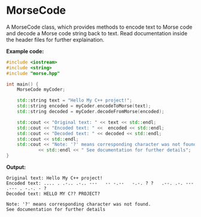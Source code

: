 # MorseCode
A MorseCode class, which provides methods to encode text to Morse code and decode a Morse code string back to text.
Read documentation inside the header files for further explaination.

**Example code:**
```C++
#include <iostream>
#include <string>
#include "morse.hpp"

int main() {
    MorseCode myCoder;

    std::string text = "Hello My C++ project!";
    std::string encoded = myCoder.encodeToMorse(text);
    std::string decoded = myCoder.decodeFromMorse(encoded);

    std::cout << "Original text: " << text << std::endl;
    std::cout << "Encoded text: " <<  encoded << std::endl;
    std::cout << "Decoded text: " << decoded << std::endl;
    std::cout << std::endl;
    std::cout << "Note: '?' means corresponding character was not found." 
            << std::endl << " See documentation for further details";
}
```

**Output:**
```
Original text: Hello My C++ project!
Encoded text: .... . .-.. .-.. ---   -- -.--   -.-. ? ?   .--. .-. --- .--- . -.-. - ?
Decoded text: HELLO MY C?? PROJECT?

Note: '?' means corresponding character was not found.
See documentation for further details
```
